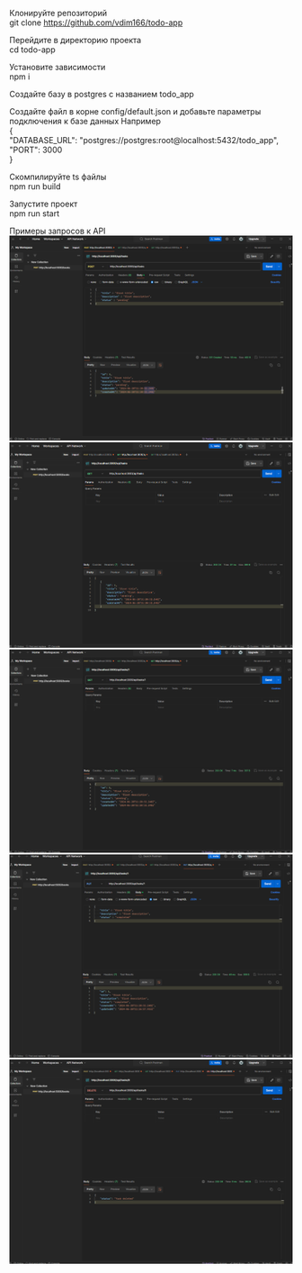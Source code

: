 Клонируйте репозиторий  
git clone https://github.com/vdim166/todo-app

Перейдите в директорию проекта  
cd todo-app

Установите зависимости  
npm i

Создайте базу в postgres с названием todo_app

Создайте файл в корне config/default.json и добавьте параметры подключения к базе данных
Например  
{  
 "DATABASE_URL": "postgres://postgres:root@localhost:5432/todo_app",  
 "PORT": 3000  
}

Скомпилируйте ts файлы  
npm run build

Запустите проект  
npm run start

Примеры запросов к API
![alt text](images/1.png)
![alt text](images/2.png)
![alt text](images/3.png)
![alt text](images/4.png)
![alt text](images/5.png)
